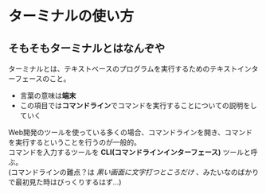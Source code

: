 # ターミナルの使い方

## そもそもターミナルとはなんぞや

ターミナルとは、テキストベースのプログラムを実行するためのテキストインターフェースのこと。
 - 言葉の意味は**端末**
 - この項目では**コマンドライン**でコマンドを実行することについての説明をしていく

Web開発のツールを使っている多くの場合、コマンドラインを開き、コマンドを実行するということを行うのが一般的。  
コマンドを入力するツールを **CLI(コマンドラインインターフェース)** ツールと呼ぶ。  
(コマンドラインの難点？は *黒い画面に文字打つところだけ* 、みたいなのばかりで最初見た時はびっくりするはず...)
